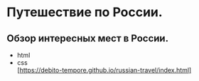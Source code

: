 # Путешествие по России.
## Обзор интересных мест в России.
* html
* css  
[https://debito-tempore.github.io/russian-travel/index.html] 
